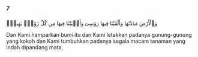 ##### 7

<span class="ayah">وَٱلْأَرْضَ مَدَدْنَٰهَا وَأَلْقَيْنَا فِيهَا رَوَٰسِىَ وَأَنۢبَتْنَا فِيهَا مِن كُلِّ زَوْجٍۭ بَهِيجٍۢ</span>

<span class="ayah_translation">Dan Kami hamparkan bumi itu dan Kami letakkan padanya gunung-gunung yang kokoh dan Kami tumbuhkan padanya segala macam tanaman yang indah dipandang mata,</span>
